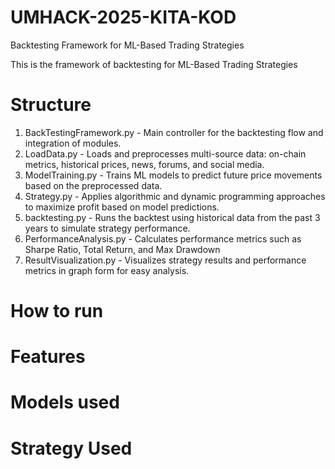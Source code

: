 # UMHACK-2025-KITA-KOD 
Backtesting Framework for ML-Based Trading Strategies


This is the framework of backtesting for ML-Based Trading Strategies

# Structure
1. BackTestingFramework.py - Main controller for the backtesting flow and integration of modules.
2. LoadData.py - Loads and preprocesses multi-source data: on-chain metrics, historical prices, news, forums, and social media.
3. ModelTraining.py - Trains ML models to predict future price movements based on the preprocessed data.
4. Strategy.py - Applies algorithmic and dynamic programming approaches to maximize profit based on model predictions.
5. backtesting.py - Runs the backtest using historical data from the past 3 years to simulate strategy performance.
6. PerformanceAnalysis.py - Calculates performance metrics such as Sharpe Ratio, Total Return, and Max Drawdown
7. ResultVisualization.py - Visualizes strategy results and performance metrics in graph form for easy analysis.

# How to run 

# Features

# Models used

# Strategy Used


